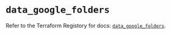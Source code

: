 # `data_google_folders`

Refer to the Terraform Registory for docs: [`data_google_folders`](https://registry.terraform.io/providers/hashicorp/google/4.74.0/docs/data-sources/folders).
